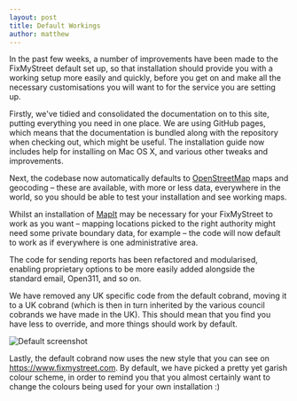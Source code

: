 ```yaml
---
layout: post
title: Default Workings
author: matthew
---
```


In the past few weeks, a number of improvements have been made to the
FixMyStreet default set up, so that installation should provide you with a
working setup more easily and quickly, before you get on and make all the
necessary customisations you will want to for the service you are setting up.

Firstly, we've tidied and consolidated the documentation on to this site,
putting everything you need in one place. We are using GitHub pages, which means
that the documentation is bundled along with the repository when checking out,
which might be useful. The installation guide now includes help for installing
on Mac OS X, and various other tweaks and improvements.

Next, the codebase now automatically defaults to
[OpenStreetMap](http://www.openstreetmap.org/) maps and geocoding &ndash; these are
available, with more or less data, everywhere in the world, so you should be
able to test your installation and see working maps.

Whilst an installation of [MapIt](http://global.mapit.mysociety.org/) may be
necessary for your FixMyStreet to work as you want &ndash; mapping locations picked to
the right authority might need some private boundary data, for example &ndash; the
code will now default to work as if everywhere is one administrative area.

The code for sending reports has been refactored and modularised, enabling
proprietary options to be more easily added alongside the standard email,
Open311, and so on.

We have removed any UK specific code from the default cobrand, moving it to
a UK cobrand (which is then in turn inherited by the various council cobrands
we have made in the UK). This should mean that you find you have less to override,
and more things should work by default.

![Default screenshot](/assets/img/2012-07-27-screenshot.png)

Lastly, the default cobrand now uses the new style that you can see on
<https://www.fixmystreet.com>. By default, we have picked a pretty yet garish
colour scheme, in order to remind you that you almost certainly want to change
the colours being used for your own installation :)

